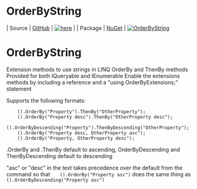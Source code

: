 # OrderByString 
| Source | [GitHub](https://github.com/Grax32/OrderByString/) | [![here](https://img.shields.io/github/last-commit/grax32/orderbystring "Last Commit")](https://github.com/Grax32/OrderByString/)  |
| Package | [NuGet](https://www.nuget.org/packages/OrderByString/) | [![OrderByString](https://img.shields.io/nuget/v/orderbystring)](https://www.nuget.org/packages/OrderByString/) 


# OrderByString
Extension methods to use strings in LINQ OrderBy and ThenBy methods
Provided for both IQueryable and IEnumerable
Enable the extensions methods by including a reference and a "using OrderByExtensions;" statement

Supports the following formats:
```
    ().OrderBy("Property").ThenBy("OtherProperty");
    ().OrderBy("Property desc").ThenBy("OtherProperty desc");
    ().OrderByDescending("Property").ThenByDescending("OtherProperty");
    ().OrderBy("Property desc, OtherProperty asc");
    ().OrderBy("Property, OtherProperty desc");
 ```
 .OrderBy and .ThenBy default to ascending, OrderByDescending and ThenByDescending default to descending
 
 "asc" or "desc" in the text takes precedence over the default from the command so that
 ```   ().OrderBy("Property asc")```
 does the same thing as
```    ().OrderByDescending("Property asc")```
 
